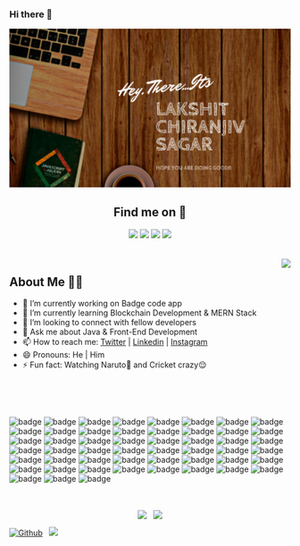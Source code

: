 ### Hi there 👋

<!-- 
**Lakshit-Chiranjiv/Lakshit-Chiranjiv** is a ✨ _special_ ✨ repository because its `README.md` (this file) appears on your GitHub profile.

Here are some ideas to get you started:
 -->


<p align="center">
  <img src="https://github.com/Lakshit-Chiranjiv/Lakshit-Chiranjiv/blob/main/images/LAKSHIT%20CHIRANJIV%20SAGAR%20(1).png" />
</p>


<div align="center">
 <h2 align="center">Find me on 🔎</h2> 
  <a href="https://twitter.com/lakshit_cs" target="_blank"><img src="https://img.shields.io/badge/twitter-%231DA1F2.svg?&style=for-the-badge&logo=twitter&logoColor=white" /></a>
  <a href="https://www.linkedin.com/in/lakshit-chiranjiv-sagar-4b0b15198/" target="_blank"><img src="https://img.shields.io/badge/linkedin-%230077B5.svg?&style=for-the-badge&logo=linkedin&logoColor=white" /></a>
  <a href="https://www.instagram.com/lakshit_cs/" target="_blank"><img src="https://img.shields.io/badge/instagram-%23E4405F.svg?&style=for-the-badge&logo=instagram&logoColor=white" /></a>
<!--   <a href="https://snehil.dev"  target="_blank"><img src="portfolio.svg"></a> -->
  <img src="https://badges.pufler.dev/visits/Lakshit-Chiranjiv/Lakshit-Chiranjiv?style=for-the-badge" />
</div>
<br>
<br>
<img align="right" src="https://github-readme-streak-stats.herokuapp.com/?user=Lakshit-Chiranjiv&theme=dark" />

## About Me 👨‍🎓
- 🔭 I’m currently working on Badge code app
- 🌱 I’m currently learning Blockchain Development & MERN Stack
- 👯 I’m looking to connect with fellow developers
- 💬 Ask me about Java & Front-End Development
- 📫 How to reach me: <a href="https://twitter.com/lakshit_cs" target="_blank">Twitter</a> | <a href="https://www.linkedin.com/in/lakshit-chiranjiv-sagar-4b0b15198/" target="_blank">Linkedin</a> | <a href="https://www.instagram.com/lakshit_cs/" target="_blank">Instagram</a>
- 😄 Pronouns: He | Him
- ⚡ Fun fact: Watching Naruto🍥 and Cricket crazy😌


<br><br><br>



<!-- ![React Badge](https://img.shields.io/badge/-React-61DBFB?style=plastic&labelColor=black&logo=react&logoColor=61DBFB) &nbsp;
![JS Badge](https://img.shields.io/badge/-Javascript-ffff00?style=plastic&labelColor=black&logo=javascript&logoColor=ffff00) &nbsp; -->
<!-- <img src="https://raw.githubusercontent.com/github/explore/80688e429a7d4ef2fca1e82350fe8e3517d3494d/topics/javascript/javascript.png" title="JavaScript" height="32" width="32" /> &nbsp;
<img src="https://snehil.dev/images/svg/python.svg" title="Python" height="32" width="32" />&nbsp;
<img src="https://img.icons8.com/color/2x/java-coffee-cup-logo.png" title="Java" width="32" height="32"/>&nbsp;
<img src="https://snehil.dev/images/svg/typescript.svg" title="TypeScript" height="32" width="32" />&nbsp;
<img src="https://snehil.dev/images/svg/vscode.svg" title="VS Code" height="32" width="32" />&nbsp;
<img src="https://upload.wikimedia.org/wikipedia/commons/9/95/Android_Studio_Icon_3.6.svg" title="Android Studio" height="32" width="32" />&nbsp;
<img src="https://snehil.dev/images/svg/chrome.svg" title="Chrome Dev Tools" height="32" width="32" />&nbsp;
<img src="https://snehil.dev/images/svg/html.svg" title="HTML" height="32" width="32" />&nbsp;
<img src="https://snehil.dev/images/svg/css.svg" title="CSS" height="32" width="32" />&nbsp;
<img src="https://snehil.dev/images/svg/sass.svg" title="SASS" height="32" width="32" />&nbsp;
<img src="https://snehil.dev/images/svg/jquery.svg" title="jQuery" height="32" width="32" />&nbsp;
<img src="https://raw.githubusercontent.com/github/explore/80688e429a7d4ef2fca1e82350fe8e3517d3494d/topics/bootstrap/bootstrap.png" title="Bootstrap" height="32" width="32" />&nbsp;
<img src="https://snehil.dev/images/svg/nodejs.svg" title="Node.js" height="32" width="32" />&nbsp;
<img src="https://snehil.dev/images/svg/express.svg" title="Express.js" height="32" width="32" />&nbsp;
<img src="https://snehil.dev/images/svg/sql.svg" title="SQL" height="32" width="32" />&nbsp;
<img src="https://snehil.dev/images/svg/git.svg" title="Git" height="32" width="32" />&nbsp;
<img src="https://snehil.dev/images/svg/github.svg" title="GitHub" height="32" width="32" />&nbsp;
<img src="https://snehil.dev/images/svg/figma.svg" title="Figma" height="32" width="32" />&nbsp;
<img src="https://raw.githubusercontent.com/github/explore/80688e429a7d4ef2fca1e82350fe8e3517d3494d/topics/kotlin/kotlin.png" title="Kotlin" height="32" width="32" />&nbsp;
<img src="https://img.icons8.com/color/50/000000/c-programming.png" title="C" height="32" width="32" />&nbsp;
<img src="https://img.icons8.com/color/48/000000/c-plus-plus-logo.png" title="C++" height="32" width="32" />&nbsp; -->



<!-- badges -->
![badge](https://img.shields.io/badge/C-00599C?style=plastic&logo=c&logoColor=white)
![badge](https://img.shields.io/badge/C%2B%2B-00599C?style=plastic&logo=c%2B%2B&logoColor=white)
![badge](https://img.shields.io/badge/CSS3-1572B6?style=plastic&logo=css3&logoColor=white)
![badge](https://img.shields.io/badge/Dart-0175C2?style=plastic&logo=dart&logoColor=white)
![badge](https://img.shields.io/badge/HTML5-E34F26?style=plastic&logo=html5&logoColor=white)
![badge](https://img.shields.io/badge/Java-ED8B00?style=plastic&logo=java&logoColor=white)
![badge](https://img.shields.io/badge/JavaScript-323330?style=plastic&logo=javascript&logoColor=F7DF1E)
![badge](https://img.shields.io/badge/json-5E5C5C?style=plastic&logo=json&logoColor=white)
![badge](https://img.shields.io/badge/Kotlin-0095D5?&style=plastic&logo=kotlin&logoColor=white)
![badge](https://img.shields.io/badge/Numpy-777BB4?style=plastic&logo=numpy&logoColor=white)
![badge](https://img.shields.io/badge/Pug-E3C29B?style=plastic&logo=pug&logoColor=black)
![badge](https://img.shields.io/badge/Python-FFD43B?style=plastic&logo=python&logoColor=darkgreen)
![badge](https://img.shields.io/badge/Solidity-e6e6e6?style=plastic&logo=solidity&logoColor=black)
![badge](https://img.shields.io/badge/TypeScript-007ACC?style=plastic&logo=typescript&logoColor=white)
![badge](https://img.shields.io/badge/Android-3DDC84?style=plastic&logo=android&logoColor=white)
![badge](https://img.shields.io/badge/Windows-0078D6?style=plastic&logo=windows&logoColor=white)
![badge](https://img.shields.io/badge/Ubuntu-E95420?style=plastic&logo=ubuntu&logoColor=white)
![badge](https://img.shields.io/badge/Android_Studio-3DDC84?style=plastic&logo=android-studio&logoColor=white)
![badge](https://img.shields.io/badge/Atom-66595C?style=plastic&logo=Atom&logoColor=white)
![badge](https://img.shields.io/badge/IntelliJIDEA-000000.svg?style=plastic&logo=intellij-idea&logoColor=white)
![badge](https://img.shields.io/badge/PyCharm-000000.svg?&style=plastic&logo=PyCharm&logoColor=white)
![badge](https://img.shields.io/badge/sublime_text-%23575757.svg?&style=plastic&logo=sublime-text&logoColor=important)
![badge](https://img.shields.io/badge/Visual_Studio_Code-0078D4?style=plastic&logo=visual%20studio%20code&logoColor=white)
![badge](https://img.shields.io/badge/WebStorm-000000?style=plastic&logo=WebStorm&logoColor=white)
![badge](https://img.shields.io/badge/Discord-7289DA?style=plastic&logo=discord&logoColor=white)
![badge](https://img.shields.io/badge/Yarn-2C8EBB?style=plastic&logo=yarn&logoColor=white)
![badge](https://img.shields.io/badge/Xampp-F37623?style=plastic&logo=xampp&logoColor=white)
![badge](https://img.shields.io/badge/Webpack-8DD6F9?style=plastic&logo=Webpack&logoColor=white)
![badge](https://img.shields.io/badge/Vue.js-35495E?style=plastic&logo=vuedotjs&logoColor=4FC08D)
![badge](https://img.shields.io/badge/Tailwind_CSS-38B2AC?style=plastic&logo=tailwind-css&logoColor=white)
![badge](https://img.shields.io/badge/styled--components-DB7093?style=plastic&logo=styled-components&logoColor=white)
![badge](https://img.shields.io/badge/Shell_Script-121011?style=plastic&logo=gnu-bash&logoColor=white)
![badge](https://img.shields.io/badge/Sass-CC6699?style=plastic&logo=sass&logoColor=white)
![badge](https://img.shields.io/badge/Redux-593D88?style=plastic&logo=redux&logoColor=white)
![badge](https://img.shields.io/badge/React_Router-CA4245?style=plastic&logo=react-router&logoColor=white)
![badge](https://img.shields.io/badge/React-20232A?style=plastic&logo=react&logoColor=61DAFB)
![badge](https://img.shields.io/badge/Postman-FF6C37?style=plastic&logo=Postman&logoColor=white)
![badge](https://img.shields.io/badge/npm-CB3837?style=plastic&logo=npm&logoColor=white)
![badge](https://img.shields.io/badge/Node.js-339933?style=plastic&logo=nodedotjs&logoColor=white)
![badge](https://img.shields.io/badge/Markdown-000000?style=plastic&logo=markdown&logoColor=white)
![badge](https://img.shields.io/badge/jQuery-0769AD?style=plastic&logo=jquery&logoColor=white)
![badge](https://img.shields.io/badge/Gulp-CF4647?style=plastic&logo=gulp&logoColor=white)
![badge](https://img.shields.io/badge/Handlebars.js-f0772b?style=plastic&logo=handlebarsdotjs&logoColor=black)
![badge](https://img.shields.io/badge/gradle-02303A?style=plastic&logo=gradle&logoColor=white)
![badge](https://img.shields.io/badge/Express.js-000000?style=plastic&logo=express&logoColor=white)
![badge](https://img.shields.io/badge/Bootstrap-563D7C?style=plastic&logo=bootstrap&logoColor=white)
![badge](https://img.shields.io/badge/Babel-F9DC3E?style=plastic&logo=babel&logoColor=white)
![badge](https://img.shields.io/badge/Figma-F24E1E?style=plastic&logo=figma&logoColor=white)
![badge](https://img.shields.io/badge/Canva-%2300C4CC.svg?&style=plastic&logo=Canva&logoColor=white)
![badge](https://img.shields.io/badge/SQLite-07405E?style=plastic&logo=sqlite&logoColor=white)
![badge](https://img.shields.io/badge/MongoDB-4EA94B?style=plastic&logo=mongodb&logoColor=white)











<br>

<p align="center">
  <img align="center" src="https://github-readme-stats.vercel.app/api?username=Lakshit-Chiranjiv&theme=tokyonight&count_private=true&include_all_commits=true&show_icons=true&custom_title=%23%20GitHub%20Stats%20%E2%9C%85" width="460" /> &nbsp;
  <img align="center" src="https://github-readme-stats-lakshit-chiranjiv.vercel.app/api/top-langs/?username=Lakshit-Chiranjiv&theme=tokyonight&layout=compact&langs_count=10&custom_title=%23%20Most%20Used%20Languages%20%F0%9F%91%A8%F0%9F%8F%BD%E2%80%8D%F0%9F%92%BB" />
<!--  <img align="center" src="https://github-readme-stats-lakshit-chiranjiv.vercel.app/api/top-langs/?username=Lakshit-Chiranjiv&langs_count=8&theme=radical" /> -->
</p>


<!-- [![Top Langs](https://github-readme-stats.vercel.app/api/top-langs/?username=Lakshit-Chiranjiv&langs_count=8&theme=radical)](https://github.com/Lakshit-Chiranjiv/github-readme-stats) -->

[![Github](https://img.shields.io/github/followers/Lakshit-Chiranjiv?label=Follow&style=social)](https://github.com/Lakshit-Chiranjiv) &nbsp;
![](https://visitor-badge.laobi.icu/badge?page_id=Lakshit-Chiranjiv.Lakshit-Chiranjiv)
